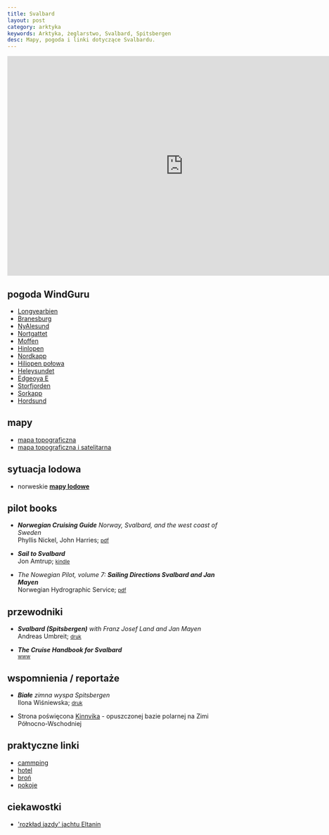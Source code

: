 ```yaml
---
title: Svalbard
layout: post
category: arktyka
keywords: Arktyka, żeglarstwo, Svalbard, Spitsbergen
desc: Mapy, pogoda i linki dotyczące Svalbardu. 
---
```


<iframe src="https://embed.windyty.com/?surface,wind,now,78.708,20.830,5,,menu,message," width="800" height="500" frameborder="0"></iframe>

pogoda WindGuru
---------------

* [Longyearbien](http://www.windguru.cz/pl/index.php?vs=1&sc=551186)
* [Branesburg](http://www.windguru.cz/pl/index.php?vs=1&sc=551188)
* [NyAlesund](http://www.windguru.cz/pl/index.php?vs=1&sc=551192)
* [Nortgattet](http://www.windguru.cz/pl/index.php?vs=1&sc=558234)
* [Moffen](http://www.windguru.cz/pl/index.php?vs=1&sc=558235)
* [Hinlopen](http://www.windguru.cz/pl/index.php?vs=1&sc=558236)
* [Nordkapp](http://www.windguru.cz/pl/index.php?vs=1&sc=558237)
* [Hiliopen połowa](http://www.windguru.cz/pl/index.php?vs=1&sc=558250)
* [Heleysundet](http://www.windguru.cz/pl/index.php?vs=1&sc=558243)
* [Edgeoya E](http://www.windguru.cz/pl/index.php?vs=1&sc=558246)
* [Storfjorden](http://www.windguru.cz/pl/index.php?vs=1&sc=558244)
* [Sorkapp](http://www.windguru.cz/pl/index.php?vs=1&sc=558245)
* [Hordsund](http://www.windguru.cz/pl/index.php?vs=1&sc=551190)

mapy
----
* [mapa topograficzna](http://toposvalbard.npolar.no/)
* [mapa topograficzna i satelitarna](http://svalbardkartet.npolar.no/html5/)


sytuacja lodowa
---------------
* norweskie **[mapy lodowe](http://polarview.met.no/)**


pilot books
-----------
* ***Norwegian Cruising Guide*** *Norway, Svalbard, and the west coast of Sweden*  
  Phyllis Nickel, John Harries; 
  <small>[pdf](http://www.norwegiancruisingguide.com/)</small>  
  
* ***Sail to Svalbard***  
  Jon Amtrup;
  <small>[kindle](http://www.amazon.co.uk/Sail-Svalbard-Jon-Amtrup-ebook/dp/B0056GW9S4/ref=sr_1_1)</small>  
  
* *The Nowegian Pilot, volume 7:* ***Sailing Directions Svalbard and Jan Mayen***  
  Norwegian Hydrographic Service;
  <small>[pdf](http://www.statkart.no/en/Kart/Nautical-Publications/The-Norwegian-Pilot-Guide/)</small>  
    
  
przewodniki
------------
* ***Svalbard (Spitsbergen)*** *with Franz Josef Land and Jan Mayen*  
  Andreas Umbreit;
  <small>[druk](http://www.amazon.co.uk/Svalbard-Spitsbergen-Franz-Travel-Guides/dp/1841624594/ref=sr_1_1)</small>    
  
* ***The Cruise Handbook for Svalbard***  
  <small>[www](http://cruise-handbook.npolar.no/en/)</small> 


wspomnienia / reportaże
------------------------
  
* ***Białe*** *zimna wyspa Spitsbergen*  
  Ilona Wiśniewska;
  <small>[druk](https://czarne.com.pl/katalog/ksiazki/biale)</small>  
  
* Strona poświęcona [Kinnvika](http://www.kinnvika.net/) - opuszczonej bazie polarnej na Zimi Północno-Wschodniej
  
praktyczne linki
----------------

* [cammping](http://www.longyearbyen-camping.com/)
* [hotel](http://www.gjestehuset102.no/)
* [broń](http://www.spitsbergentravel.com/Start/Equipment/Weapon-rental/)
* [pokoje](https://www.airbnb.co.uk/s/Longyearbyen--Jan-Mayen-Island?guests=&ss_id=ny9s0iwr&source=bb)


ciekawostki
-----------

* ['rozkład jazdy' jachtu Eltanin](http://www.arktyka.com/rozklad)